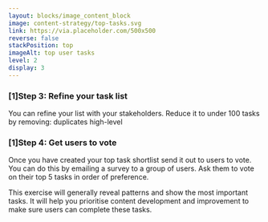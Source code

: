 ```yaml
---
layout: blocks/image_content_block
image: content-strategy/top-tasks.svg
link: https://via.placeholder.com/500x500
reverse: false
stackPosition: top
imageAlt: top user tasks
level: 2
display: 3
---
```


### [1]Step 3: Refine your task list
You can refine your list with your stakeholders. Reduce it to under 100 tasks by removing:
duplicates
high-level 

### [1]Step 4: Get users to vote
Once you have created your top task shortlist send it out to users to vote. You can do this by emailing a survey to a group of users. Ask them to vote on their top 5 tasks in order of preference.

This exercise will generally reveal patterns and show the most important tasks. It will help you prioritise content development and improvement to make sure users can complete these tasks.
